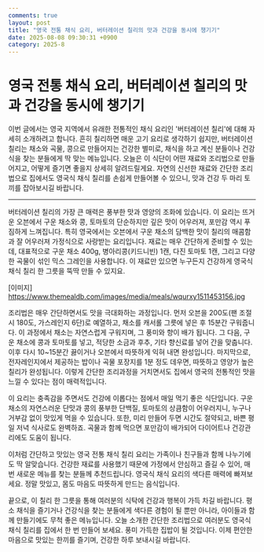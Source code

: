 ```yaml
---
comments: true
layout: post
title: "영국 전통 채식 요리, 버터레이션 칠리의 맛과 건강을 동시에 챙기기"
date: 2025-08-08 09:30:31 +0900
category: 2025-8
---
```


# 영국 전통 채식 요리, 버터레이션 칠리의 맛과 건강을 동시에 챙기기

이번 글에서는 영국 지역에서 유래한 전통적인 채식 요리인 '버터레이션 칠리'에 대해 자세히 소개하려고 합니다. 흔히 칠리하면 매운 고기 요리로 생각하기 쉽지만, 버터레이션 칠리는 채소와 곡물, 콩으로 만들어지는 건강한 별미로, 채식을 하고 계신 분들이나 건강식을 찾는 분들에게 딱 맞는 메뉴입니다. 오늘은 이 식단이 어떤 재료와 조리법으로 만들어지고, 어떻게 즐기면 좋을지 상세히 알려드릴게요. 자연의 신선한 재료와 간단한 조리법으로 집에서도 영국식 채식 칠리를 손쉽게 만들어볼 수 있으니, 맛과 건강 두 마리 토끼를 잡아보시길 바랍니다.

---

버터레이션 칠리의 가장 큰 매력은 풍부한 맛과 영양의 조화에 있습니다. 이 요리는 뜨거운 오븐에서 구운 채소와 콩, 토마토의 단순하지만 깊은 맛이 어우러져, 포만감 역시 푸짐하게 느껴집니다. 특히 영국에서는 오븐에서 구운 채소의 담백한 맛이 칠리의 매콤함과 잘 어우러져 가정식으로 사랑받는 요리입니다. 재료는 매우 간단하게 준비할 수 있는데, 대표적으로 구운 채소 400g, 병아리콩(키드니빈) 1캔, 다진 토마토 1캔, 그리고 다양한 곡물이 섞인 믹스 그레인을 사용합니다. 이 재료만 있으면 누구든지 건강하게 영국식 채식 칠리 한 그릇을 뚝딱 만들 수 있지요.

[이미지]
https://www.themealdb.com/images/media/meals/wqurxy1511453156.jpg

조리법은 매우 간단하면서도 맛을 극대화하는 과정입니다. 먼저 오븐을 200도(팬 조절 시 180도, 가스레인지 6단)로 예열하고, 채소를 캐서롤 그릇에 넣은 후 15분간 구워줍니다. 이 과정에서 채소는 자연스럽게 구워지며, 그 풍미와 향이 배가 됩니다. 그 다음, 구운 채소에 콩과 토마토를 넣고, 적당한 소금과 후추, 기타 향신료를 넣어 간을 맞춥니다. 이후 다시 10~15분간 끓이거나 오븐에서 따뜻하게 익혀 내면 완성입니다. 마지막으로, 전자레인지에서 제공하는 밥이나 곡물 포장지를 1분 정도 데우면, 따뜻하고 영양가 높은 칠리가 완성됩니다. 이렇게 간단한 조리과정을 거치면서도 집에서 영국의 전통적인 맛을 느낄 수 있다는 점이 매력적입니다.

이 요리는 충족감을 주면서도 건강에 이롭다는 점에서 매일 먹기 좋은 식단입니다. 구운 채소의 자연스러운 단맛과 콩의 풍부한 단백질, 토마토의 상큼함이 어우러지니, 누구나 거부감 없이 맛있게 먹을 수 있습니다. 또한, 미리 만들어 두면 시간도 절약되고, 바쁜 평일 저녁 식사로도 완벽하죠. 곡물과 함께 먹으면 포만감이 배가되어 다이어트나 건강관리에도 도움이 됩니다.

이처럼 간단하고 맛있는 영국 전통 채식 칠리 요리는 가족이나 친구들과 함께 나누기에도 딱 알맞습니다. 건강한 재료를 사용했기 때문에 가정에서 안심하고 즐길 수 있어, 매번 새로운 메뉴를 찾는 분들께 추천드립니다. 영국식 채식 요리의 색다른 매력에 빠져보세요. 정말 맛있고, 몸도 마음도 따뜻하게 만드는 음식입니다.

끝으로, 이 칠리 한 그릇을 통해 여러분의 식탁에 건강과 행복이 가득 차길 바랍니다. 평소 채식을 즐기거나 건강식을 찾는 분들에게 색다른 경험이 될 뿐만 아니라, 아이들과 함께 만들기에도 무척 좋은 메뉴입니다. 오늘 소개한 간단한 조리법으로 여러분도 영국식 채식 칠리를 집에서 한 번 만들어 보세요. 풍미 가득한 집밥이 될 것입니다. 이제 편안한 마음으로 맛있는 한끼를 즐기며, 건강한 하루 보내시길 바랍니다.
